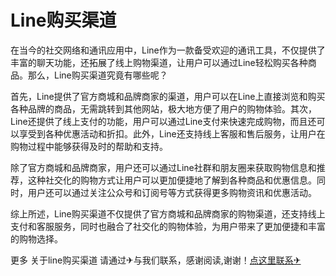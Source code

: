 # Line购买渠道

在当今的社交网络和通讯应用中，Line作为一款备受欢迎的通讯工具，不仅提供了丰富的聊天功能，还拓展了线上购物渠道，让用户可以通过Line轻松购买各种商品。那么，Line购买渠道究竟有哪些呢？

首先，Line提供了官方商城和品牌商家的渠道，用户可以在Line上直接浏览和购买各种品牌的商品，无需跳转到其他网站，极大地方便了用户的购物体验。其次，Line还提供了线上支付的功能，用户可以通过Line支付来快速完成购物，而且还可以享受到各种优惠活动和折扣。此外，Line还支持线上客服和售后服务，让用户在购物过程中能够获得及时的帮助和支持。

除了官方商城和品牌商家，用户还可以通过Line社群和朋友圈来获取购物信息和推荐，这种社交化的购物方式让用户可以更加便捷地了解到各种商品和优惠信息。同时，用户还可以通过关注公众号和订阅号等方式获得更多购物资讯和优惠活动。

综上所述，Line购买渠道不仅提供了官方商城和品牌商家的购物渠道，还支持线上支付和客服服务，同时也融合了社交化的购物体验，为用户带来了更加便捷和丰富的购物选择。

更多 关于line购买渠道 请通过✈与我们联系，感谢阅读,谢谢！[点这里联系✈](https://1.k02.cc)